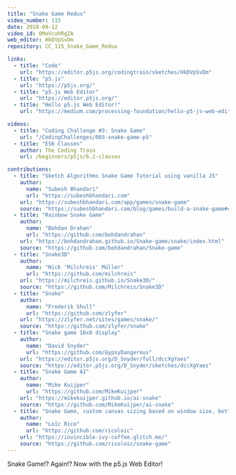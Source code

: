 ```yaml
---
title: "Snake Game Redux"
video_number: 115
date: 2018-09-12
video_id: OMoVcohRgZA
web_editor: HkDVpSvDm
repository: CC_115_Snake_Game_Redux

links:
  - title: "Code"
    url: "https://editor.p5js.org/codingtrain/sketches/HkDVpSvDm"
  - title: "p5.js"
    url: "https://p5js.org/"
  - title: "p5.js Web Editor"
    url: "https://editor.p5js.org/"
  - title: "Hello p5.js Web Editor!"
    url: "https://medium.com/processing-foundation/hello-p5-js-web-editor-b90b902b74cf"

videos:
  - title: "Coding Challenge #3: Snake Game"
    url: "/CodingChallenges/003-snake-game-p5"
  - title: "ES6 Classes"
    author: The Coding Train
    url: /beginners/p5js/6.2-classes

contributions:
  - title: "Sketch Algorithms Snake Game Tutorial using vanilla JS"
    author:
      name: "Subesh Bhandari"
      url: "https://subeshbhandari.com"
    url: "https://subeshbhandari.com/app/games/snake-game"
    source: "https://subeshbhandari.com/blog/games/build-a-snake-game#conclusion"
  - title: "Rainbow Snake Game"
    author:
      name: "Bohdan Drahan"
      url: "https://github.com/bohdandrahan"
    url: "https://bohdandrahan.github.io/Snake-game/snake/index.html"
    source: "https://github.com/bohdandrahan/Snake-game"
  - title: "Snake3D"
    author:
      name: "Nick 'Milchreis' Müller"
      url: "https://github.com/milchreis"
    url: "https://milchreis.github.io/Snake3D/"
    source: "https://github.com/Milchreis/Snake3D"
  - title: "Snake"
    author:
      name: "Frederik Shull"
      url: "https://github.com/zlyfer"
    url: "https://zlyfer.net/sites/games/snake/"
    source: "https://github.com/zlyfer/snake"
  - title: "Snake game 16x8 display"
    author:
      name: "David Snyder"
      url: "https://github.com/GypsyDangerous"
    url: "https://editor.p5js.org/D_Snyder/full/dccXgYaes"
    source: "https://editor.p5js.org/D_Snyder/sketches/dccXgYaes"
  - title: "Snake Game AI"
    author:
      name: "Mike Kuijper"
      url: "https://github.com/MikeKuijper"
    url: "https://mikekuijper.github.io/ai-snake"
    source: "https://github.com/MikeKuijper/ai-snake"
  - title: "Snake Game, custom canvas sizing based on window size, better UI"
    author:
      name: "Loïc Rico"
      url: "https://github.com/ricoloic"
    url: "https://invincible-ivy-coffee.glitch.me/"
    source: "https://github.com/ricoloic/snake-game"
---
```


Snake Game!? Again!? Now with the p5.js Web Editor!

